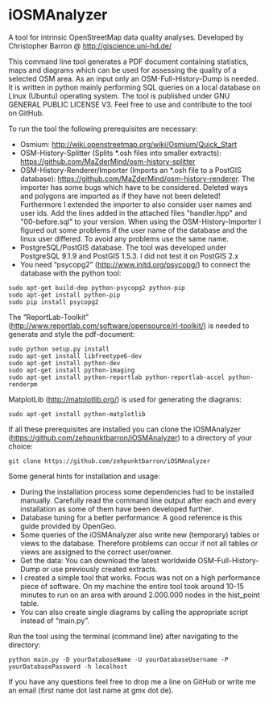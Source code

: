iOSMAnalyzer
============

A tool for intrinsic OpenStreetMap data quality analyses.
Developed by Christopher Barron @ http://giscience.uni-hd.de/

This command line tool generates a PDF document containing statistics, maps and diagrams which can be used for assessing the quality of a selected OSM area. As an input only an OSM-Full-History-Dump is needed. It is written in python mainly performing SQL queries on a local database on Linux (Ubuntu) operating system. The tool is published under GNU GENERAL PUBLIC LICENSE V3. Feel free to use and contribute to the tool on GitHub.

To run the tool the following prerequisites are necessary:

- Osmium: http://wiki.openstreetmap.org/wiki/Osmium/Quick_Start
- OSM-History-Splitter (Splits *.osh files into smaller extracts): https://github.com/MaZderMind/osm-history-splitter
- OSM-History-Renderer/Importer (Imports an *.osh file to a PostGIS database): https://github.com/MaZderMind/osm-history-renderer. The importer has some bugs which have to be considered. Deleted ways and polygons are imported as if they have not been deleted! Furthermore I extended the importer to also consider user names and user ids. Add the lines added in the attached files "handler.hpp" and "00-before.sql" to your version. When using the OSM-History-Importer I figured out some problems if the user name of the database and the linux user differed. To avoid any problems use the same name.
- PostgreSQL/PostGIS database. The tool was developed under PostgreSQL 9.1.9 and PostGIS 1.5.3. I did not test it on PostGIS 2.x
- You need “psycopg2” (http://www.initd.org/psycopg/) to connect the database with the python tool: 

<pre><code>sudo apt-get build-dep python-psycopg2 python-pip
sudo apt-get install python-pip
sudo pip install psycopg2</code></pre>

The “ReportLab-Toolkit” (http://www.reportlab.com/software/opensource/rl-toolkit/) is needed to generate and style the pdf-document:

<pre><code>sudo python setup.py install 
sudo apt-get install libfreetype6-dev
sudo apt-get install python-dev 
sudo apt-get install python-imaging 
sudo apt-get install python-reportlab python-reportlab-accel python-renderpm</code></pre>

MatplotLib (http://matplotlib.org/) is used for generating the diagrams: 
    
<pre><code>sudo apt-get install python-matplotlib</code></pre>

If all these prerequisites are installed you can clone the iOSMAnalyzer (https://github.com/zehpunktbarron/iOSMAnalyzer) to a directory of your choice:

<pre><code>git clone https://github.com/zehpunktbarron/iOSMAnalyzer</code></pre>

Some general hints for installation and usage:

- During the installation process some dependencies had to be installed manually. Carefully read the command line output after each and every installation as some of them have been developed further.
- Database tuning for a better performance: A good reference is this guide provided by OpenGeo.
- Some queries of the iOSMAnalyzer also write new (temporary) tables or views to the database. Therefore problems can occur if not all tables or views are assigned to the correct user/owner.
- Get the data: You can download the latest worldwide OSM-Full-History-Dump or use previously created extracts.
- I created a simple tool that works. Focus was not on a high performance piece of software. On my machine the entire tool took around 10-15 minutes to run on an area with around 2.000.000 nodes in the hist_point table.
- You can also create single diagrams by calling the appropriate script instead of “main.py”. 

Run the tool using the terminal (command line) after navigating to the directory:

<pre><code>python main.py -D yourDatabaseName -U yourDatabaseUsername -P yourDatabasePassword -h localhost</code></pre>

If you have any questions feel free to drop me a line on GitHub or write me an email (first name dot last name at gmx dot de). 
